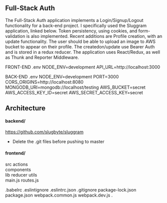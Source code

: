 ## Full-Stack Auth

The Full-Stack Auth application implements a Login/Signup/Logout functionality for a back-end project. I specifically used the Sluggram application, linked below.
 Token persistency, using cookies, and form-validation is also implemented. Recent additions are Profile creation, with an update functionality.
 The user should be able to upload an image to AWS bucket to appear on their profile. The createdon/update use Bearer Auth and is stored in a redux reducer. The application uses React/Redux, as well as Thunk and Reporter Middleware. 

 FRONT-END .env
 NODE_ENV=development
API_URL=http://localhost:3000

BACK-END .env
NODE_ENV=development
PORT=3000
CORS_ORIGINS=http://localhost:8080
MONGODB_URI=mongodb://localhost/testing
AWS_BUCKET=secret
AWS_ACCESS_KEY_ID=secret
AWS_SECRET_ACCESS_KEY=secret

## Architecture

#### backend/
https://github.com/slugbyte/sluggram

* Delete the .git files before pushing to master
  
#### frontend/

src	
  actions	
components	
lib	
reducer	
utils	
main.js	
routes.js

.babelrc 
.eslintignore
.eslintrc.json
.gitignore
package-lock.json
package.json
webpack.common.js
webpack.dev.js .
 

